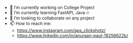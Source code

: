 - 🔭 I’m currently working on College Project
- 🌱 I’m currently learning FastAPI, Java :fire:
- 👯 I’m looking to collaborate on any project
- 📫 How to reach me: 
  -  https://www.instagram.com/aps_clickshotz/
  -  https://www.linkedin.com/in/anuraan-paul-18256622b/
